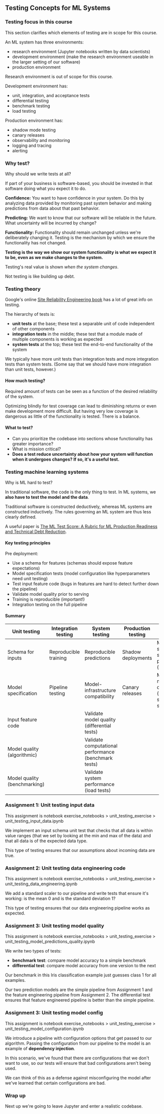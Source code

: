 ## Testing Concepts for ML Systems

### Testing focus in this course

This section clarifies which elements of testing are in scope for this course.

An ML system has three environments:

- research environment (Jupyter notebooks written by data scientists)
- development environment (make the research environment useable in the larger setting of our software)
- production environment

Research environment is out of scope for this course.

Development environment has:

- unit, integration, and acceptance tests
- differential testing
- benchmark testing
- load testing

Production environment has:

- shadow mode testing
- canary releases
- observability and monitoring
- logging and tracing
- alerting

### Why test?

Why should we write tests at all?

If part of your business is software-based, you should be invested in that software doing what you expect it to do.

**Confidence:** You want to have confidence in your system. Do this by analyzing data provided by monitoring past system behavior and making predictions from data about that past behavior.

**Predicting:** We want to know that our software will be reliable in the future. What uncertainty will be incurred by change?

**Functionality:** Functionality should remain unchanged unless we're deliberately changing it. Testing is the mechanism by which we ensure the functionality has not changed.

**Testing is the way we show our system functionality is what we expect it to be, even as we make changes to the system.**

Testing's real value is shown *when the system changes*.

Not testing is like building up debt.

### Testing theory

Google's online [Site Reliability Engineering book](https://landing.google.com/sre/sre-book/toc/index.html) has a lot of great info on testing.

The hierarchy of tests is:

- **unit tests** at the base; these test a separable unit of code independent of other components
- **integration tests** in the middle; these test that a module made of multiple components is working as expected
- **system tests** at the top; these test the end-to-end functionality of the system

We typically have more unit tests than integration tests and more integration tests than system tests. (Some say that we should have more integration than unit tests, however.)

#### How much testing?

Required amount of tests can be seen as a function of the desired reliability of the system. 

Optimizing blindly for test coverage can lead to diminishing returns or even make development more difficult. But having very low coverage is dangerous as little of the functionality is tested. There is a balance.

#### What to test?

- Can you prioritize the codebase into sections whose functionality has greater importance?
- What is mission critical?
- **Does a test reduce uncertainty about how your system will function when it undergoes changes? If so, it's a useful test.**

### Testing machine learning systems

Why is ML hard to test?

In traditional software, the code is the only thing to test. In ML systems, we **also have to test the model and the data**.

Traditional software is constructed deductively, whereas ML systems are constructed inductively. The rules governing an ML system are thus less clearly defined.

A useful paper is [The ML Test Score: A Rubric for ML Production Readiness and Technical Debt Reduction](https://static.googleusercontent.com/media/research.google.com/en//pubs/archive/aad9f93b86b7addfea4c419b9100c6cdd26cacea.pdf).

#### Key testing principles

Pre deployment:

- Use a schema for features (schemas should expose feature expectations)
- Model specification tests (model configuration like hyperparameters need unit testing)
- Test input feature code (bugs in features are hard to detect further down the pipeline)
- Validate model quality prior to serving
- Training is reproducible (important!)
- Integration testing on the full pipeline

#### Summary

| Unit testing                 | Integration testing   | System testing                                       | Production testing | Monitoring                                        |
| ---------------------------- | --------------------- | ---------------------------------------------------- | ------------------ | ------------------------------------------------- |
| Schema for inputs            | Reproducible training | Reproducible predictions                             | Shadow deployments | Monitor system serving performance (latency)      |
| Model specification          | Pipeline testing      | Model-infrastructure compatibility                   | Canary releases    | Monitor model quality (accuracy, skew, staleness) |
| Input feature code           |                       | Validate model quality (differential tests)          |                    |                                                   |
| Model quality (algorithmic)  |                       | Validate computational performance (benchmark tests) |                    |                                                   |
| Model quality (benchmarking) |                       | Validate system performance (load tests)             |                    |                                                   |

### Assignment 1: Unit testing input data

This assignment is notebook exercise_notebooks > unit_testing_exercise > unit_testing_input_data.ipynb

We implement an input schema unit test that checks that all data is within value ranges (that we set by looking at the min and max of the data) and that all data is of the expected data type.

This type of testing ensures that our assumptions about incoming data are true.

### Assignment 2: Unit testing data engineering code

This assignment is notebook exercise_notebooks > unit_testing_exercise > unit_testing_data_engineering.ipynb

We add a standard scaler to our pipeline and write tests that ensure it's working: is the mean 0 and is the standard deviation 1?

This type of testing ensures that our data engineering pipeline works as expected.

### Assignment 3: Unit testing model quality

This assignment is notebook exercise_notebooks > unit_testing_exercise > unit_testing_model_predictions_quality.ipynb

We write two types of tests:

- **benchmark test**: compare model accuracy to a simple benchmark
- **differential test**: compare model accuracy from one version to the next

Our benchmark in this Iris classification example just guesses class 1 for all examples.

Our two prediction models are the simple pipeline from Assignment 1 and the feature engineering pipeline from Assignment 2. The differential test ensures that feature engineered pipeline is better than the simple pipeline.

### Assignment 3: Unit testing model config

This assignment is notebook exercise_notebooks > unit_testing_exercise > unit_testing_model_configuration.ipynb

We introduce a pipeline with configuration options that get passed to our algorithm. Passing the configuration from our pipeline to the model is an example of **dependency injection**. 

In this scenario, we've found that there are configurations that we don't want to use, so our tests will ensure that bad configurations aren't being used.

We can think of this as a defense against misconfiguring the model after we've learned that certain configurations are bad.

### Wrap up

Next up we're going to leave Jupyter and enter a realistic codebase.

